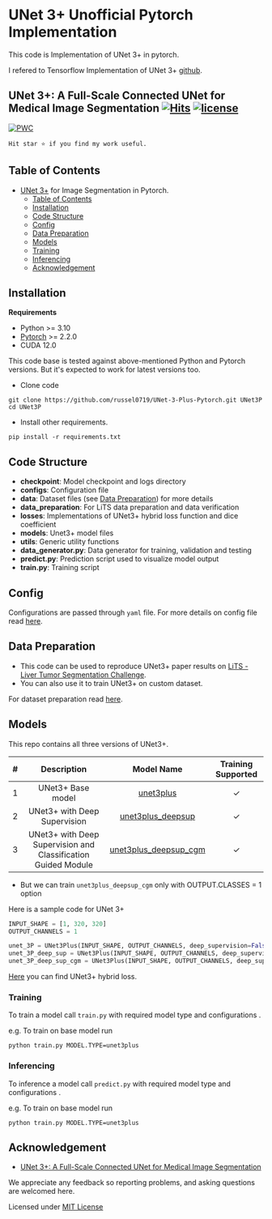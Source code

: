 # UNet 3+ Unofficial Pytorch Implementation

This code is Implementation of UNet 3+ in pytorch.

I refered to Tensorflow Implementation of UNet 3+ [github](https://github.com/hamidriasat/UNet-3-Plus).

## UNet 3+: A Full-Scale Connected UNet for Medical Image Segmentation [![Hits](https://hits.seeyoufarm.com/api/count/incr/badge.svg?url=https%3A%2F%2Fgithub.com%2Fhamidriasat%2FUNet-3-Plus&count_bg=%2379C83D&title_bg=%23555555&icon=sega.svg&icon_color=%23E7E7E7&title=hits&edge_flat=false)](https://hits.seeyoufarm.com) <a href="/LICENSE"><img src="https://img.shields.io/badge/license-MIT-blue.svg" alt="license" /></a>

<!-- https://hits.seeyoufarm.com/ -->

[![PWC](https://img.shields.io/endpoint.svg?url=https://paperswithcode.com/badge/unet-3-a-full-scale-connected-unet-for/medical-image-segmentation-on-lits2017)](https://paperswithcode.com/sota/medical-image-segmentation-on-lits2017?p=unet-3-a-full-scale-connected-unet-for)

`Hit star ⭐ if you find my work useful.`

## Table of Contents

-   [UNet 3+](https://arxiv.org/abs/2004.08790) for Image Segmentation in Pytorch.
    -   [Table of Contents](#table-of-contents)
    -   [Installation](#installation)
    -   [Code Structure](#code-structure)
    -   [Config](#config)
    -   [Data Preparation](#data-preparation)
    -   [Models](#models)
    -   [Training](#training)
    -   [Inferencing](#inferencing)
    -   [Acknowledgement](#acknowledgement)

## Installation

**Requirements**

-   Python >= 3.10
-   [Pytorch](https://pytorch.org/get-started/locally/) >= 2.2.0
-   CUDA 12.0

This code base is tested against above-mentioned Python and Pytorch versions. But it's expected to work for latest
versions too.

-   Clone code

```
git clone https://github.com/russel0719/UNet-3-Plus-Pytorch.git UNet3P
cd UNet3P
```

-   Install other requirements.

```
pip install -r requirements.txt
```

## Code Structure

-   **checkpoint**: Model checkpoint and logs directory
-   **configs**: Configuration file
-   **data**: Dataset files (see [Data Preparation](#data-preparation)) for more details
-   **data_preparation**: For LiTS data preparation and data verification
-   **losses**: Implementations of UNet3+ hybrid loss function and dice coefficient
-   **models**: Unet3+ model files
-   **utils**: Generic utility functions
-   **data_generator.py**: Data generator for training, validation and testing
-   **predict.py**: Prediction script used to visualize model output
-   **train.py**: Training script

## Config

Configurations are passed through `yaml` file. For more details on config file read [here](/configs/).

## Data Preparation

-   This code can be used to reproduce UNet3+ paper results
    on [LiTS - Liver Tumor Segmentation Challenge](https://competitions.codalab.org/competitions/15595).
-   You can also use it to train UNet3+ on custom dataset.

For dataset preparation read [here](/data_preparation/README.md).

## Models

This repo contains all three versions of UNet3+.

[//]: # "https://stackoverflow.com/questions/47344571/how-to-draw-checkbox-or-tick-mark-in-github-markdown-table"

| #   |                          Description                          |                  Model Name                   | Training Supported |
| :-- | :-----------------------------------------------------------: | :-------------------------------------------: | :----------------: |
| 1   |                       UNet3+ Base model                       |       [unet3plus](/models/unet3plus.py)       |      &check;       |
| 2   |                 UNet3+ with Deep Supervision                  |   [unet3plus_deepsup](/models/unet3plus.py)   |      &check;       |
| 3   | UNet3+ with Deep Supervision and Classification Guided Module | [unet3plus_deepsup_cgm](/models/unet3plus.py) |      &check;       |

-   But we can train `unet3plus_deepsup_cgm` only with OUTPUT.CLASSES = 1 option

Here is a sample code for UNet 3+

```python
INPUT_SHAPE = [1, 320, 320]
OUTPUT_CHANNELS = 1

unet_3P = UNet3Plus(INPUT_SHAPE, OUTPUT_CHANNELS, deep_supervision=False, CGM=False)
unet_3P_deep_sup = UNet3Plus(INPUT_SHAPE, OUTPUT_CHANNELS, deep_supervision=True, CGM=False)
unet_3P_deep_sup_cgm = UNet3Plus(INPUT_SHAPE, OUTPUT_CHANNELS, deep_supervision=True, CGM=True)
```

[Here](/losses/unet_loss.py) you can find UNet3+ hybrid loss.

### Training

To train a model call `train.py` with required model type and configurations .

e.g. To train on base model run

```
python train.py MODEL.TYPE=unet3plus
```

### Inferencing

To inference a model call `predict.py` with required model type and configurations .

e.g. To train on base model run

```
python train.py MODEL.TYPE=unet3plus
```

## Acknowledgement

-   [UNet 3+: A Full-Scale Connected UNet for Medical Image Segmentation](https://arxiv.org/abs/2004.08790)

We appreciate any feedback so reporting problems, and asking questions are welcomed here.

Licensed under [MIT License](LICENSE)
